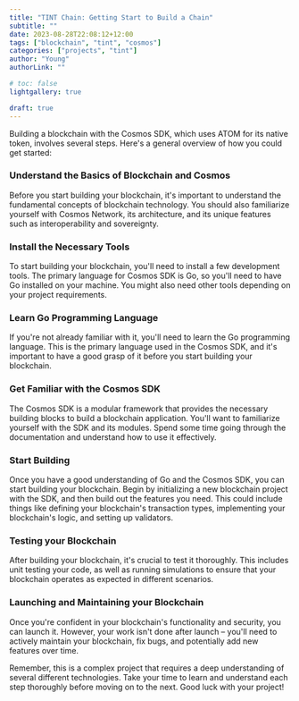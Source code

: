 ```yaml
---
title: "TINT Chain: Getting Start to Build a Chain"
subtitle: ""
date: 2023-08-28T22:08:12+12:00
tags: ["blockchain", "tint", "cosmos"]
categories: ["projects", "tint"]
author: "Young"
authorLink: ""

# toc: false
lightgallery: true

draft: true
---
```


Building a blockchain with the Cosmos SDK, which uses ATOM for its native token, involves several steps. Here's a general overview of how you could get started:

### Understand the Basics of Blockchain and Cosmos

Before you start building your blockchain, it's important to understand the fundamental concepts of blockchain technology. You should also familiarize yourself with Cosmos Network, its architecture, and its unique features such as interoperability and sovereignty.

### Install the Necessary Tools

To start building your blockchain, you'll need to install a few development tools. The primary language for Cosmos SDK is Go, so you'll need to have Go installed on your machine. You might also need other tools depending on your project requirements.

### Learn Go Programming Language

If you're not already familiar with it, you'll need to learn the Go programming language. This is the primary language used in the Cosmos SDK, and it's important to have a good grasp of it before you start building your blockchain.

### Get Familiar with the Cosmos SDK

The Cosmos SDK is a modular framework that provides the necessary building blocks to build a blockchain application. You'll want to familiarize yourself with the SDK and its modules. Spend some time going through the documentation and understand how to use it effectively.

### Start Building

Once you have a good understanding of Go and the Cosmos SDK, you can start building your blockchain. Begin by initializing a new blockchain project with the SDK, and then build out the features you need. This could include things like defining your blockchain's transaction types, implementing your blockchain's logic, and setting up validators.

### Testing your Blockchain

After building your blockchain, it's crucial to test it thoroughly. This includes unit testing your code, as well as running simulations to ensure that your blockchain operates as expected in different scenarios.

### Launching and Maintaining your Blockchain

Once you're confident in your blockchain's functionality and security, you can launch it. However, your work isn't done after launch – you'll need to actively maintain your blockchain, fix bugs, and potentially add new features over time.

Remember, this is a complex project that requires a deep understanding of several different technologies. Take your time to learn and understand each step thoroughly before moving on to the next. Good luck with your project!
